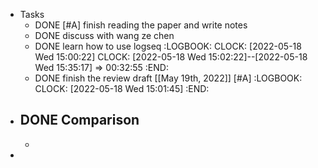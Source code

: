 - Tasks
	- DONE [#A] finish reading the paper and write notes
	- DONE discuss with wang ze chen
	- DONE learn how to use logseq
	  :LOGBOOK:
	  CLOCK: [2022-05-18 Wed 15:00:22]
	  CLOCK: [2022-05-18 Wed 15:02:22]--[2022-05-18 Wed 15:35:17] =>  00:32:55
	  :END:
	- DONE finish the review draft [[May 19th, 2022]] [#A]
	  :LOGBOOK:
	  CLOCK: [2022-05-18 Wed 15:01:45]
	  :END:
- DONE Comparison
	-
	-
-